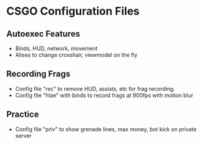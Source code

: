 # CSGO Configuration Files

## Autoexec Features

* Binds, HUD, network, movement
* Alises to change crosshair, viewmodel on the fly

## Recording Frags

* Config file "rec" to remove HUD, assists, etc for frag recording.
* Config file "hlae" with binds to record frags at 900fps with motion blur

## Practice
*  Config file "priv" to show grenade lines, max money, bot kick on private server
